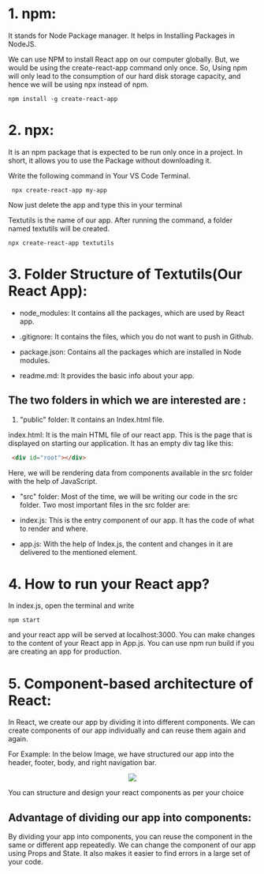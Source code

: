 # 1. npm: 

It stands for Node Package manager. It helps in Installing Packages in NodeJS.

We can use NPM to install React app on our computer globally. But, we would be using the create-react-app command only once. So, Using npm will only lead to the consumption of our hard disk storage capacity, and hence we will be using npx instead of npm.
```
npm install -g create-react-app
```
# 2. npx: 


It is an npm package that is expected to be run only once in a project. In short, it allows you to use the Package without downloading it.

Write the following command in Your VS Code Terminal. 

```
 npx create-react-app my-app
```

Now just delete the app and type this in your terminal

Textutils is the name of our app. After running the command, a folder named textutils will be created.

```
npx create-react-app textutils
```

# 3. Folder Structure of Textutils(Our React App):

- node_modules: It contains all the packages, which are used by React app.


- .gitignore: It contains the files, which you do not want to push in Github.


- package.json: Contains all the packages which are installed in Node modules.


- readme.md: It provides the basic info about your app.

## The two folders in which we are interested are :

1. "public" folder: It contains an Index.html file.

index.html: It is the main HTML file of our react app. This is the page that is displayed on starting our application. It has an empty div tag like this:

```html
 <div id="root"></div>
 ```
Here, we will be rendering data from components available in the src folder with the help of JavaScript.

- "src" folder: Most of the time, we will be writing our code in the src folder. 
Two most important files in the src folder are:

- index.js: This is the entry component of our app. It has the code of what to render and where.
- app.js: With the help of Index.js, the content and changes in it are delivered to the mentioned element.

# 4. How to run your React app?

In index.js, open the terminal and write 
```
npm start
```
 and your react app will be served at localhost:3000. You can make changes to the content of your React app in App.js. You can use npm run build if you are creating an app for production.


# 5. Component-based architecture of React:
In React, we create our app by dividing it into different components. We can create components of our app individually and can reuse them again and again. 

For Example: In the below Image, we have structured our app into the header, footer, body, and right navigation bar.

<p align="center">
        <img src="https://api.codewithharry.com/media/videoSeriesFiles/courseFiles/react-tutorials-in-hindi-2/Screenshot_2021-08-14_233049.png"/>
        </p>


You can structure and design your react components as per your choice

## Advantage of dividing our app into components:

By dividing your app into components, you can reuse the component in the same or different app repeatedly. 
We can change the component of our app using Props and State.
It also makes it easier to find errors in a large set of your code.
